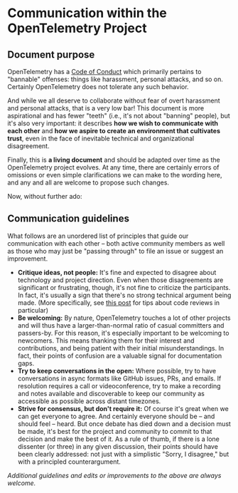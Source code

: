 # Communication within the OpenTelemetry Project

## Document purpose

OpenTelemetry has a [Code of Conduct](https://github.com/open-telemetry/community/blob/master/code-of-conduct.md) which primarily pertains to "bannable" offenses: things like harassment, personal attacks, and so on. Certainly OpenTelemetry does not tolerate any such behavior.

And while we all deserve to collaborate without fear of overt harassment and personal attacks, that is a very low bar! This document is more aspirational and has fewer "teeth" (i.e., it's not about "banning" people), but it's also very important: it describes **how we wish to communicate with each other** and **how we aspire to create an environment that cultivates trust**, even in the face of inevitable technical and organizational disagreement.

Finally, this is **a living document** and should be adapted over time as the OpenTelemetry project evolves. At any time, there are certainly errors of omissions or even simple clarifications we can make to the wording here, and any and all are welcome to propose such changes.

Now, without further ado:

## Communication guidelines

What follows are an unordered list of principles that guide our communication with each other – both active community members as well as those who may just be "passing through" to file an issue or suggest an improvement.

* **Critique ideas, not people:** It's fine and expected to disagree about technology and project direction. Even when those disagreements are significant or frustrating, though, it's not fine to criticize the participants. In fact, it's usually a sign that there's no strong technical argument being made. (More specifically, see [this post](https://developers.redhat.com/blog/2019/07/08/10-tips-for-reviewing-code-you-dont-like/) for tips about code reviews in particular)
* **Be welcoming:** By nature, OpenTelemetry touches a lot of other projects and will thus have a larger-than-normal ratio of casual committers and passers-by. For this reason, it's especially important to be welcoming to newcomers. This means thanking them for their interest and contributions, and being patient with their initial misunderstandings. In fact, their points of confusion are a valuable signal for documentation gaps.
* **Try to keep conversations in the open:** Where possible, try to have conversations in async formats like GitHub issues, PRs, and emails. If resolution requires a call or videoconference, try to make a recording and notes available and discoverable to keep our community as accessible as possible across distant timezones.
* **Strive for consensus, but don't require it:** Of course it's great when we can get everyone to agree. And certainly everyone should be – and should feel – heard. But once debate has died down and a decision must be made, it's best for the project and community to commit to that decision and make the best of it. As a rule of thumb, if there is a lone dissenter (or three) in any given discussion, their points should have been clearly addressed: not just with a simplistic "Sorry, I disagree," but with a principled counterargument.

_Additional guidelines and edits or improvements to the above are always welcome._

